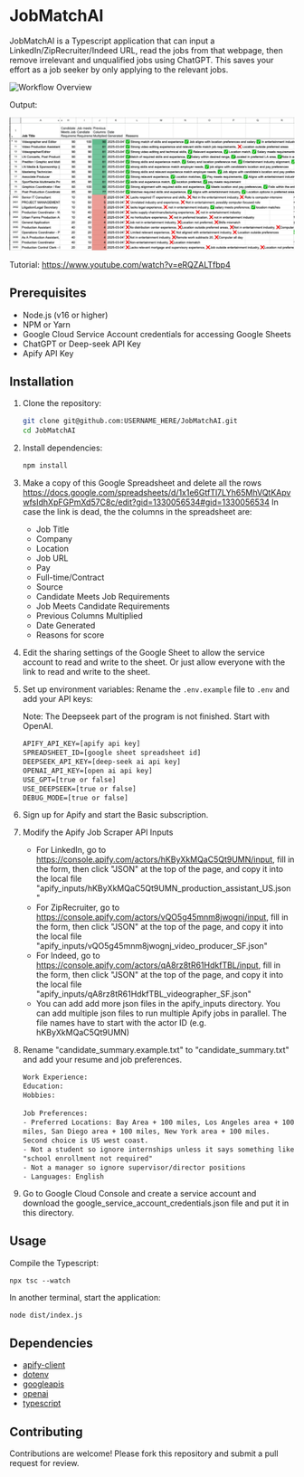 # JobMatchAI

JobMatchAI is a Typescript application that can input a LinkedIn/ZipRecruiter/Indeed URL, read the jobs from that webpage, then remove irrelevant and unqualified jobs using ChatGPT. This saves your effort as a job seeker by only applying to the relevant jobs. 

![Workflow Overview](./JobMatchAI-v1.png "Automated Job Search Workflow")

Output: 

![Output](./screenshot.png "Output")

Tutorial: https://www.youtube.com/watch?v=eRQZALTfbp4

## Prerequisites

- Node.js (v16 or higher)
- NPM or Yarn
- Google Cloud Service Account credentials for accessing Google Sheets
- ChatGPT or Deep-seek API Key
- Apify API Key

## Installation

1. Clone the repository:

   ```bash
   git clone git@github.com:USERNAME_HERE/JobMatchAI.git
   cd JobMatchAI
   ```

1. Install dependencies:

   ```bash
   npm install
   ```
1. Make a copy of this Google Spreadsheet and delete all the rows https://docs.google.com/spreadsheets/d/1x1e6GtfTl7LYh65MhVQtKApvwfsIdhXpFGPmXd57C8c/edit?gid=1330056534#gid=1330056534 In case the link is dead, the the columns in the spreadsheet are:
   - Job Title	
   - Company	
   - Location	
   - Job URL	
   - Pay	
   - Full-time/Contract	
   - Source	
   - Candidate Meets Job Requirements	
   - Job Meets Candidate Requirements	
   - Previous Columns Multiplied	
   - Date Generated	
   - Reasons for score																				

1. Edit the sharing settings of the Google Sheet to allow the service account to read and write to the sheet. Or just allow everyone with the link to read and write to the sheet. 

1. Set up environment variables:
   Rename the `.env.example` file to `.env` and add your API keys:

   Note: The Deepseek part of the program is not finished. Start with OpenAI. 
   ```env
   APIFY_API_KEY=[apify api key]
   SPREADSHEET_ID=[google sheet spreadsheet id]
   DEEPSEEK_API_KEY=[deep-seek ai api key]
   OPENAI_API_KEY=[open ai api key]
   USE_GPT=[true or false]
   USE_DEEPSEEK=[true or false]
   DEBUG_MODE=[true or false]
   ```
   
1. Sign up for Apify and start the Basic subscription. 
1. Modify the Apify Job Scraper API Inputs 
   - For LinkedIn, go to https://console.apify.com/actors/hKByXkMQaC5Qt9UMN/input, fill in the form, then click "JSON" at the top of the page, and copy it into the local file "apify_inputs/hKByXkMQaC5Qt9UMN_production_assistant_US.json"
   - For ZipRecruiter, go to https://console.apify.com/actors/vQO5g45mnm8jwognj/input, fill in the form, then click "JSON" at the top of the page, and copy it into the local file "apify_inputs/vQO5g45mnm8jwognj_video_producer_SF.json"
   - For Indeed, go to https://console.apify.com/actors/qA8rz8tR61HdkfTBL/input, fill in the form, then click "JSON" at the top of the page, and copy it into the local file "apify_inputs/qA8rz8tR61HdkfTBL_videographer_SF.json"
   - You can add add more json files in the apify_inputs directory. You can add multiple json files to run multiple Apify jobs in parallel. The file names have to start with the actor ID (e.g. hKByXkMQaC5Qt9UMN) 
1. Rename "candidate_summary.example.txt" to "candidate_summary.txt" and add your resume and job preferences.

   ```
   Work Experience:
   Education:
   Hobbies: 

   Job Preferences:
   - Preferred Locations: Bay Area + 100 miles, Los Angeles area + 100 miles, San Diego area + 100 miles, New York area + 100 miles. Second choice is US west coast. 
   - Not a student so ignore internships unless it says something like "school enrollment not required"
   - Not a manager so ignore supervisor/director positions
   - Languages: English
   ```

1. Go to Google Cloud Console and create a service account and download the google_service_account_credentials.json file and put it in this directory.

## Usage

Compile the Typescript:

```
npx tsc --watch
```

In another terminal, start the application:

```bash
node dist/index.js
```

## Dependencies

- [apify-client](https://www.npmjs.com/package/apify-client)
- [dotenv](https://www.npmjs.com/package/dotenv)
- [googleapis](https://www.npmjs.com/package/googleapis)
- [openai](https://www.npmjs.com/package/openai)
- [typescript](https://www.npmjs.com/package/typescript)

## Contributing

Contributions are welcome! Please fork this repository and submit a pull request for review.

